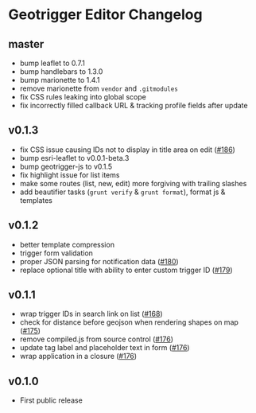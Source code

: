 # Geotrigger Editor Changelog

## master
* bump leaflet to 0.7.1
* bump handlebars to 1.3.0
* bump marionette to 1.4.1
* remove marionette from `vendor` and `.gitmodules`
* fix CSS rules leaking into global scope
* fix incorrectly filled callback URL & tracking profile fields after update

## v0.1.3
* fix CSS issue causing IDs not to display in title area on edit ([#186](https://github.com/Esri/geotrigger-editor/issues/186))
* bump esri-leaflet to v0.0.1-beta.3
* bump geotrigger-js to v0.1.5
* fix highlight issue for list items
* make some routes (list, new, edit) more forgiving with trailing slashes
* add beautifier tasks (`grunt verify` & `grunt format`), format js & templates

## v0.1.2
* better template compression
* trigger form validation
* proper JSON parsing for notification data ([#180](https://github.com/Esri/geotrigger-editor/issues/180))
* replace optional title with ability to enter custom trigger ID ([#179](https://github.com/Esri/geotrigger-editor/issues/179))

## v0.1.1
* wrap trigger IDs in search link on list ([#168](https://github.com/Esri/geotrigger-editor/issues/168))
* check for distance before geojson when rendering shapes on map ([#175](https://github.com/Esri/geotrigger-editor/pull/175))
* remove compiled.js from source control ([#176](https://github.com/Esri/geotrigger-editor/pull/176))
* update tag label and placeholder text in form ([#176](https://github.com/Esri/geotrigger-editor/pull/176))
* wrap application in a closure ([#176](https://github.com/Esri/geotrigger-editor/pull/176))

## v0.1.0
* First public release
